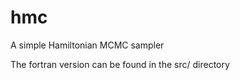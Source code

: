 hmc
=====

A simple Hamiltonian MCMC sampler


The fortran version can be found in the src/ directory 
